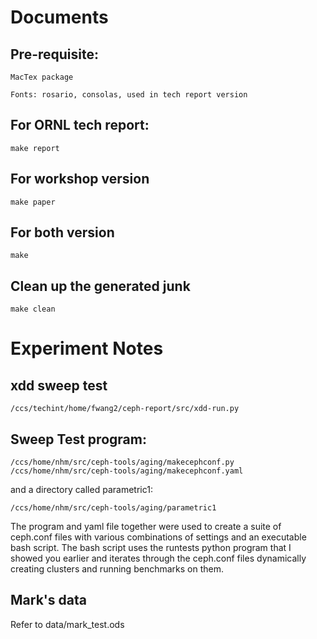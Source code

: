 

# Documents

## Pre-requisite:

    MacTex package
    
    Fonts: rosario, consolas, used in tech report version

## For ORNL tech report: 

    make report


## For workshop version

    make paper


## For both version

    make

## Clean up the generated junk

    make clean


# Experiment Notes

## xdd sweep test

    /ccs/techint/home/fwang2/ceph-report/src/xdd-run.py




## Sweep Test program:

    /ccs/home/nhm/src/ceph-tools/aging/makecephconf.py
    /ccs/home/nhm/src/ceph-tools/aging/makecephconf.yaml

and a directory called parametric1:

    /ccs/home/nhm/src/ceph-tools/aging/parametric1

The program and yaml file together were used to create a suite of 
ceph.conf files with various combinations of settings and an executable 
bash script.  The bash script uses the runtests python program that I 
showed you earlier and iterates through the ceph.conf files dynamically 
creating clusters and running benchmarks on them.

## Mark's data


Refer to  data/mark_test.ods



